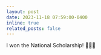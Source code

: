 ```yaml
---
layout: post
date: 2023-11-18 07:59:00-0400
inline: true
related_posts: false
---
```


I won the National Scholarship! :tada::tada::tada:
